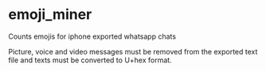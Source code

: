 # emoji_miner
Counts emojis for iphone exported whatsapp chats

Picture, voice and video messages must be removed from the exported text file and texts must be converted to U+hex format.
